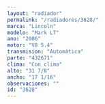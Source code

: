 ```yaml
---
layout: "radiador"
permalink: "/radiadores/3628/"
marca: "Lincoln"
modelo: "Mark LT"
ano: "2006"
motor: "V8 5.4"
transmision: "Automática"
parte: "432671"
clima: "Con clima"
alto: "31 7/8"
ancho: "17 1/16"
observaciones: ""
id: "3628"
---
```


